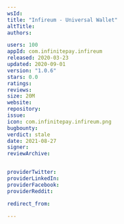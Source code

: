 ```yaml
---
wsId: 
title: "Infireum - Universal Wallet"
altTitle: 
authors:

users: 100
appId: com.infinitepay.infireum
released: 2020-03-23
updated: 2020-09-01
version: "1.0.6"
stars: 0.0
ratings: 
reviews: 
size: 20M
website: 
repository: 
issue: 
icon: com.infinitepay.infireum.png
bugbounty: 
verdict: stale
date: 2021-08-27
signer: 
reviewArchive:


providerTwitter: 
providerLinkedIn: 
providerFacebook: 
providerReddit: 

redirect_from:

---
```



